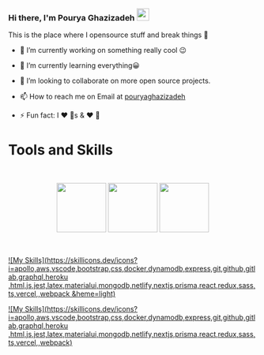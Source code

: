### Hi there, I'm Pourya Ghazizadeh <img src="https://media.giphy.com/media/hvRJCLFzcasrR4ia7z/giphy.gif" width="25px">


This is the place where I opensource stuff and break things 🤣

- 🔭 I’m currently working on something really cool 😉
- 🌱 I’m currently learning everything😀
- 👯 I’m looking to collaborate on more open source projects.

- 📫 How to reach me on Email at [pouryaghazizadeh](mailto:pourya.gh095@gmail.com)
- ⚡ Fun fact: I ❤️ 🐶s & ❤️ 🎸




 # Tools and Skills
<br>
<p align="center">
  <img src="https://i.giphy.com/media/eNAsjO55tPbgaor7ma/200w.webp" width="100">
   <img src="https://media3.giphy.com/media/ln7z2eWriiQAllfVcn/200w.webp" width="100">
  <img src="https://media3.giphy.com/media/kdFc8fubgS31b8DsVu/giphy.webp" width="100">
</p>
<br>

[![My Skills](https://skillicons.dev/icons?i=apollo,aws,vscode,bootstrap,css,docker,dynamodb,express,git,github,gitlab,graphql,heroku	,html,js,jest,latex,materialui,mongodb,netlify,nextjs,prisma,react,redux,sass,ts,vercel,,webpack &heme=light)](https://skillicons.dev)



[![My Skills](https://skillicons.dev/icons?i=apollo,aws,vscode,bootstrap,css,docker,dynamodb,express,git,github,gitlab,graphql,heroku	,html,js,jest,latex,materialui,mongodb,netlify,nextjs,prisma,react,redux,sass,ts,vercel,,webpack)](https://skillicons.dev)
